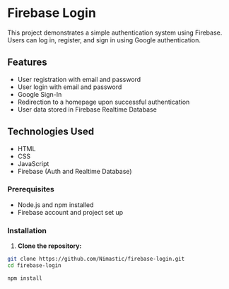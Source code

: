 # Firebase Login

This project demonstrates a simple authentication system using Firebase. Users can log in, register, and sign in using Google authentication.

## Features

- User registration with email and password
- User login with email and password
- Google Sign-In
- Redirection to a homepage upon successful authentication
- User data stored in Firebase Realtime Database

## Technologies Used

- HTML
- CSS
- JavaScript
- Firebase (Auth and Realtime Database)


### Prerequisites

- Node.js and npm installed
- Firebase account and project set up

### Installation

1. **Clone the repository:**

```sh
git clone https://github.com/Nimastic/firebase-login.git
cd firebase-login
```

```sh
npm install
```
